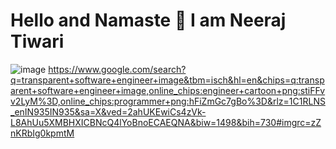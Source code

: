 <h1> Hello and Namaste 👋 I am Neeraj Tiwari </h1>

<!--
**CodingExpertNeeraj/CodingExpertNeeraj** is a ✨ _special_ ✨ repository because its `README.md` (this file) appears on your GitHub profile.
- 📫 How to reach me: ...Email - nt98924@gmail.com
  -->
![image](https://user-images.githubusercontent.com/79464162/154439195-ae433614-1a99-493d-982d-255b32ba41cc.png)
https://www.google.com/search?q=transparent+software+engineer+image&tbm=isch&hl=en&chips=q:transparent+software+engineer+image,online_chips:engineer+cartoon+png:stiFFvv2LyM%3D,online_chips:programmer+png:hFiZmGc7gBo%3D&rlz=1C1RLNS_enIN935IN935&sa=X&ved=2ahUKEwiCs4zVk-L8AhUu5XMBHXICBNcQ4lYoBnoECAEQNA&biw=1498&bih=730#imgrc=zZnKRbIg0kpmtM
